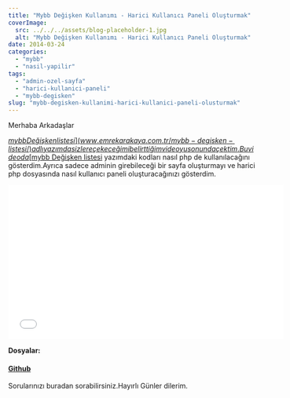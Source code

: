 ```yaml
---
title: "Mybb Değişken Kullanımı - Harici Kullanıcı Paneli Oluşturmak"
coverImage:
  src: ../../../assets/blog-placeholder-1.jpg
  alt: "Mybb Değişken Kullanımı - Harici Kullanıcı Paneli Oluşturmak"
date: 2014-03-24
categories: 
  - "mybb"
  - "nasil-yapilir"
tags: 
  - "admin-ozel-sayfa"
  - "harici-kullanici-paneli"
  - "mybb-degisken"
slug: "mybb-degisken-kullanimi-harici-kullanici-paneli-olusturmak"
---
```


Merhaba Arkadaşlar

[$mybb Değişken listesi](www.emrekarakaya.com.tr/mybb-degisken-listesi/) adlı yazımda sizlere çekeceğimi belirttiğim videoyu sonunda çektim.Bu videoda [$mybb Değişken listesi](www.emrekarakaya.com.tr/mybb-degisken-listesi/) yazımdaki kodları nasıl php de kullanılacağını gösterdim.Ayrıca sadece adminin girebileceği bir sayfa oluşturmayı ve harici php dosyasında nasıl kullanıcı paneli oluşturacağınızı gösterdim.

<iframe width="560" height="315" src="//www.youtube.com/embed/EIyR2Xdywl0" allowfullscreen frameborder="0"></iframe>

**Dosyalar:**

#### [Github](https://github.com/EmreKarakaya/mybb-degisken-kullan-m- "Github")

Sorularınızı buradan sorabilirsiniz.Hayırlı Günler dilerim.
